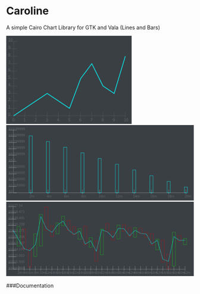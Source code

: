 # Caroline
A simple Cairo Chart Library for GTK and Vala (Lines and Bars)

<img src="Screenshot from 2018-11-02 17.08.37.png">
<img src="Screenshot from 2018-11-16 15.47.29.png">
<img src="Screenshot from 2018-11-16 20.35.08.png">
      

###Documentation 

